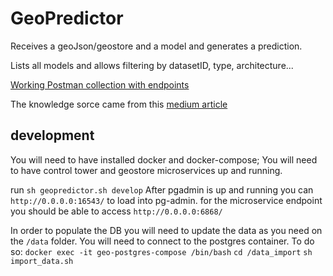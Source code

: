 # GeoPredictor
Receives a geoJson/geostore and a model and generates a prediction.

Lists all models and allows filtering by datasetID, type, architecture...

[Working Postman collection with endpoints](https://www.getpostman.com/collections/f9a3732641b8a2dfebbc)

The knowledge sorce came from this [medium article](https://medium.com/@renato.groffe/postgresql-pgadmin-4-docker-compose-montando-rapidamente-um-ambiente-para-uso-55a2ab230b89)

## development
You will need to have installed docker and docker-compose; 
You will  need to have control tower and geostore microservices up and running.

run `sh geopredictor.sh develop` 
 After pgadmin is up and running you can `http://0.0.0.0:16543/` to load into pg-admin.
 for the microservice endpoint you should be able to access `http://0.0.0.0:6868/`
 
In order to populate the DB you will need to update the data as you need on the `/data`  folder. 
You will need to connect to the postgres container. To do so:
`docker exec -it geo-postgres-compose /bin/bash`
`cd /data_import`
`sh import_data.sh`

